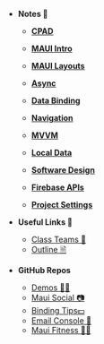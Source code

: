 - **Notes 📓** 
  - [**CPAD**](notes/Lecture1_CPAD.md)
  
  - [**MAUI Intro**](notes/Lecture2_MAUI_Architecture.md)
  
  - [**MAUI Layouts**](notes/Lecture3_MAUILayouts.md)
  
  - [**Async**](notes/Lecture4_Asynchronous_Programming.md)
  
  - [**Data Binding**](notes/Lecture5_DataBinding.md)
  
  - [**Navigation**](notes/Lecture5_Navigation.md)
  
  - [**MVVM**](notes/Lecture7_DesignPatterns_MVVM.md)
  
  - [**Local Data**](notes/Lecture8_SavingData.md)
  
  - [**Software Design**](notes/Lecture9_SoftwareDesign)
  
  - [**Firebase APIs**](notes/Lecture10_Firebase.md)
  
  - [**Project Settings**](notes/Lecture11_Project_Configs.md)
  
    
    
  
- **Useful Links 🔗**
  
  - [Class Teams 💬](https://teams.microsoft.com/l/team/19%3AO6W4FAHaNWqDTgJvw9R34xKNKoRiwL3EP1GEdig7ATk1%40thread.tacv2/conversations?groupId=d427b10f-cfd1-4e14-ad02-c727ffe38b15&tenantId=22c202c2-382c-447b-a023-d0a866d1d426)
  - [Outline 🗎](https://john-abbott-college.github.io/6A6-Notes/files//WINTER_2025_COMPUTER_SCIENCE.420-6A6-AB.BADAWYY.pdf)
  
- **GitHub Repos**
  - [Demos 👩‍🏫](https://github.com/AppDevIII-Code/Demos-w25)
  - [Maui Social 📷](https://github.com/AppDevIII-Code/MauiSocial)
  - [Binding Tips💵](https://github.com/AppDevIII-Code/BindingTips)
  - [Email Console 📧](https://github.com/AppDevIII-Code/EmailConsoleApp.git)
  - [Maui Fitness 🏋🏽](https://github.com/AppDevIII-Code/MauiFitness)

